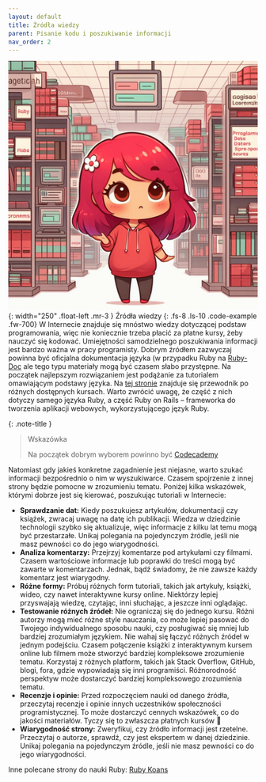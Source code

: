 ```yaml
---
layout: default
title: Źródła wiedzy
parent: Pisanie kodu i poszukiwanie informacji
nav_order: 2
---
```

![](../../images/intros/sources.jpg){: width="250" .float-left .mr-3 }
Źródła wiedzy
{: .fs-8 .ls-10 .code-example .fw-700}
W Internecie znajduje się mnóstwo wiedzy dotyczącej podstaw programowania, więc nie koniecznie trzeba płacić za płatne kursy, żeby nauczyć się kodować. Umiejętności samodzielnego poszukiwania informacji jest bardzo ważna w pracy programisty. Dobrym źródłem zazwyczaj powinna być oficjalna dokumentacja języka (w przypadku Ruby na [Ruby-Doc](https://ruby-doc.org/) ale tego typu materiały mogą być czasem słabo przystępne.
Na początek najlepszym rozwiązaniem jest podążanie za tutorialem omawiającym podstawy języka. Na [tej stronie](https://www.classcentral.com/report/best-ruby-courses/) znajduje się przewodnik po różnych dostępnych kursach. Warto zwrócić uwagę, że część z nich dotyczy samego języka Ruby, a część Ruby on Rails – frameworka do tworzenia aplikacji webowych, wykorzystującego język Ruby.

{: .note-title }
> Wskazówka
>
> Na początek dobrym wyborem powinno być [Codecademy](https://www.codecademy.com/learn/learn-ruby)

Natomiast gdy jakieś konkretne zagadnienie jest niejasne, warto szukać informacji bezpośrednio o nim w wyszukiwarce. Czasem spojrzenie z innej strony będzie pomocne w zrozumieniu tematu. Poniżej kilka wskazówek, którymi dobrze jest się kierować, poszukując tutoriali w Internecie:
- **Sprawdzanie dat:** 
  Kiedy poszukujesz artykułów, dokumentacji czy książek, zwracaj uwagę na datę ich publikacji. Wiedza w dziedzinie technologii szybko się aktualizuje, więc informacje z kilku lat temu mogą być przestarzałe. Unikaj polegania na pojedynczym źródle, jeśli nie masz pewności co do jego wiarygodności.
- **Analiza komentarzy:**
  Przejrzyj komentarze pod artykułami czy filmami. Czasem wartościowe informacje lub poprawki do treści mogą być zawarte w komentarzach. Jednak, bądź świadomy, że nie zawsze każdy komentarz jest wiarygodny.
- **Różne formy:**
  Próbuj różnych form tutoriali, takich jak artykuły, książki, wideo, czy nawet interaktywne kursy online. Niektórzy lepiej przyswajają wiedzę, czytając, inni słuchając, a jeszcze inni oglądając.
- **Testowanie różnych źródeł:**
  Nie ograniczaj się do jednego kursu. Różni autorzy mogą mieć różne style nauczania, co może lepiej pasować do Twojego indywidualnego sposobu nauki, czy posługiwać się mniej lub bardziej zrozumiałym językiem. Nie wahaj się łączyć różnych źródeł w jednym podejściu. Czasem połączenie książki z interaktywnym kursem online lub filmem może stworzyć bardziej kompleksowe zrozumienie tematu. Korzystaj z różnych platform, takich jak Stack Overflow, GitHub, blogi, fora, gdzie wypowiadają się inni programiści. Różnorodność perspektyw może dostarczyć bardziej kompleksowego zrozumienia tematu.
- **Recenzje i opinie:**
  Przed rozpoczęciem nauki od danego źródła, przeczytaj recenzje i opinie innych uczestników społeczności programistycznej. To może dostarczyć cennych wskazówek, co do jakości materiałów. Tyczy się to zwłaszcza płatnych kursów 🙂
- **Wiarygodność strony:**
  Zweryfikuj, czy źródło informacji jest rzetelne. Przeczytaj o autorze, sprawdź, czy jest ekspertem w danej dziedzinie. Unikaj polegania na pojedynczym źródle, jeśli nie masz pewności co do jego wiarygodności.

Inne polecane strony do nauki Ruby:
[Ruby Koans](https://www.rubykoans.com/)